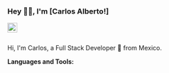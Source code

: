 ### Hey 👋🏽, I'm [Carlos Alberto!]
<a href="http://linkedin.com/in/carlos-alberto-m">
  <img align="left" alt="Carlos Linkdein" width="22px" src="https://cdn.jsdelivr.net/npm/simple-icons@v3/icons/linkedin.svg" />
</a>
<br />
<br />

Hi, I'm Carlos, a Full Stack Developer 🚀 from Mexico.

**Languages and Tools:**  



